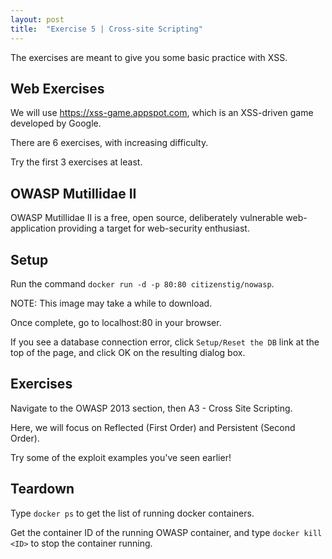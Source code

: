 ```yaml
---
layout: post
title:  "Exercise 5 | Cross-site Scripting"
---
```


The exercises are meant to give you some basic practice with XSS.

## Web Exercises

We will use https://xss-game.appspot.com, which is an XSS-driven game developed by Google.

There are 6 exercises, with increasing difficulty.

Try the first 3 exercises at least.


## OWASP Mutillidae II

OWASP Mutillidae II is a free, open source, deliberately vulnerable web-application providing a target for web-security enthusiast.

## Setup

Run the command `docker run -d -p 80:80 citizenstig/nowasp`.

NOTE: This image may take a while to download.

Once complete, go to localhost:80 in your browser.

If you see a database connection error, click `Setup/Reset the DB` link at the top of the page, and click OK on the resulting dialog box.

## Exercises

Navigate to the OWASP 2013 section, then A3 - Cross Site Scripting.

Here, we will focus on Reflected (First Order) and Persistent (Second Order).

Try some of the exploit examples you've seen earlier!


## Teardown

Type `docker ps` to get the list of running docker containers.

Get the container ID of the running OWASP container, and type `docker kill <ID>` to stop the container running.
